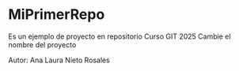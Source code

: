 # MiPrimerRepo
Es un ejemplo de proyecto en repositorio Curso GIT 2025
Cambie el nombre del proyecto

Autor: Ana Laura Nieto Rosales
